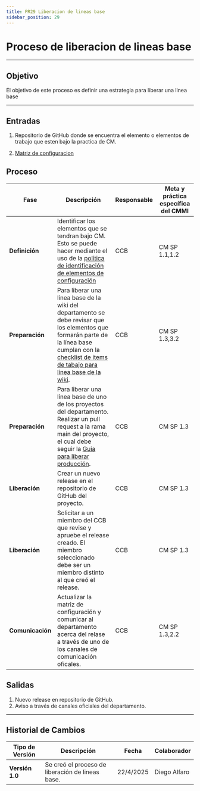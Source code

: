 ```yaml
---
title: PR29 Liberacion de lineas base
sidebar_position: 29
---
```


# Proceso de liberacion de lineas base

---

## Objetivo

El objetivo de este proceso es definir una estrategia para liberar una linea base

---

## Entradas

1. Repositorio de GitHub donde se encuentra el elemento o elementos de trabajo que esten bajo la practica de CM.

2. [Matriz de configuracion](https://docs.google.com/spreadsheets/d/1e73fKSTAhxyPqiPN32u_1mkIyCbzssFc-7Ylfs-HL3w/edit?gid=0#gid=0)

## Proceso

| Fase             | Descripción                                                                                                                                                                                                                                    | Responsable | Meta y práctica específica del CMMI |
| ---------------- | ---------------------------------------------------------------------------------------------------------------------------------------------------------------------------------------------------------------------------------------------- | ----------- | ----------------------------------- |
| **Definición**   | Identificar los elementos que se tendran bajo CM. Esto se puede hacer mediante el uso de la [política de identificación de elementos de configuración](../politicas/elementos-de-configuración.md)                                             | CCB         | CM SP 1.1,1.2                       |
| **Preparación**  | Para liberar una línea base de la wiki del departamento se debe revisar que los elementos que formarán parte de la línea base cumplan con la [checklist de items de tabajo para línea base de la wiki](https://docs.google.com/document/d/1vV5UML4CTtQPXyDy3yU17yNy56k59rVBGTGP7uurY3g/edit?usp=sharing). | CCB | CM SP 1.3,3.2 |
| **Preparación**  | Para liberar una línea base de uno de los proyectos del departamento. Realizar un pull request a la rama main del proyecto, el cual debe seguir la [Guia para liberar producción](../guias/documentacion/liberar-produccion.md).               | CCB         | CM SP 1.3                           |
| **Liberación**   | Crear un nuevo release en el repositorio de GitHub del proyecto.                                                                                                                                                                               | CCB         | CM SP 1.3                           |
| **Liberación**   | Solicitar a un miembro del CCB que revise y apruebe el release creado. El miembro seleccionado debe ser un miembro distinto al que creó el release.                                                                                            | CCB         | CM SP 1.3                           |
| **Comunicación** | Actualizar la matriz de configuración y comunicar al departamento acerca del relase a través de uno de los canales de comunicación oficales.                                                                                                   | CCB         | CM SP 1.3,2.2                       |

## Salidas

1. Nuevo release en repositorio de GitHub.
2. Aviso a través de canales oficiales del departamento.

---

## Historial de Cambios

| **Tipo de Versión** | **Descripción**                                  | **Fecha** | **Colaborador** |
| ------------------- | ------------------------------------------------ | --------- | --------------- |
| **Versión 1.0**     | Se creó el proceso de liberación de lineas base. | 22/4/2025 | Diego Alfaro    |

